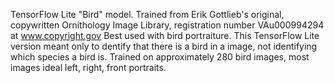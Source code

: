 TensorFlow Lite "Bird" model. Trained from Erik Gottlieb's original, copywritten Ornithology Image Library, registration number VAu000994294 at www.copyright.gov 
Best used with bird portraiture. This TensorFlow Lite version meant only to dentify that there is a bird in a image, not identifying which species a bird is.
Trained on approximately 280 bird images, most images ideal left, right, front portraits.
